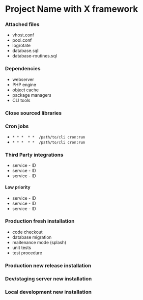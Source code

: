 # Project Name with X framework

### Attached files

- vhost.conf
- pool.conf
- logrotate
- database.sql
- database-routines.sql

### Dependencies

- webserver
- PHP engine
- object cache
- package managers
- CLI tools

### Close sourced libraries

### Cron jobs

- `* * *  * *  /path/to/cli cron:run`
- `* * *  * *  /path/to/cli cron:run`

### Third Party integrations

- service - ID
- service - ID
- service - ID

#### Low priority

- service - ID
- service - ID
- service - ID

### Production fresh installation

- code checkout
- database migration
- maitenance mode (splash)
- unit tests
- test procedure

### Production new release installation

### Dev/staging server new installation

### Local development new installation
